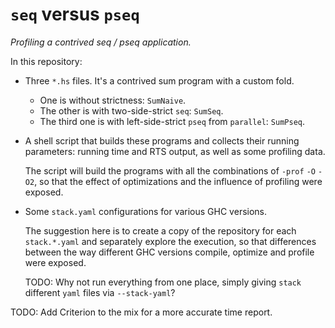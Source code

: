 `seq` versus `pseq`
===================

*Profiling a contrived seq / pseq application.*

In this repository:

* Three `*.hs` files. It's a contrived sum program with a custom fold.
    * One is without strictness: `SumNaive`.
    * The other is with two-side-strict `seq`: `SumSeq`.
    * The third one is with left-side-strict `pseq` from `parallel`: `SumPseq`.

* A shell script that builds these programs and collects their running parameters: running time
  and RTS output, as well as some profiling data.
  
  The script will build the programs with all the combinations of `-prof` `-O` `-O2`, so that the
  effect of optimizations and the influence of profiling were exposed.

* Some `stack.yaml` configurations for various GHC versions.
  
  The suggestion here is to create a copy of the repository for each `stack.*.yaml` and separately
  explore the execution, so that differences between the way different GHC versions compile,
  optimize and profile were exposed.

  TODO: Why not run everything from one place, simply giving `stack` different `yaml` files via
  `--stack-yaml`?

TODO: Add Criterion to the mix for a more accurate time report.
